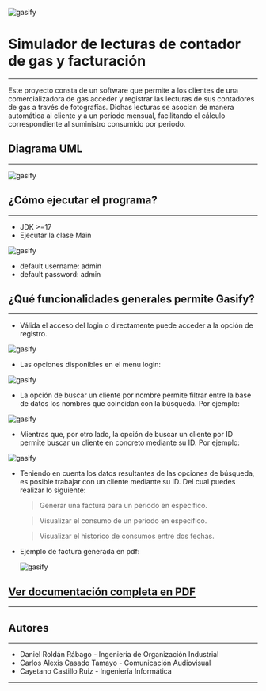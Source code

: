 ![gasify](https://i.ibb.co/mHYkvw1/aa-logo-gasify.png)
# Simulador de lecturas de contador de gas y facturación
___
Este proyecto consta de un software que permite a los clientes de una comercializadora de gas acceder y registrar las lecturas de sus contadores de gas a través de fotografías. Dichas lecturas se asocian de manera automática al cliente y a un periodo mensual, facilitando el cálculo correspondiente al suministro consumido por periodo.


## Diagrama UML
___

![gasify](https://i.ibb.co/y09JkmX/UMl.jpg)


## ¿Cómo ejecutar el programa?
___

- JDK >=17
- Ejecutar la clase Main

![gasify](https://i.ibb.co/Dw3DZnn/ejecutar.jpg)

- default username: admin
- default password: admin

## ¿Qué funcionalidades generales permite Gasify?
___

- Válida el acceso del login o directamente puede acceder a la opción de registro.

![gasify](https://i.ibb.co/DwCffXm/image.png)

- Las opciones disponibles en el menu login:

![gasify](https://i.ibb.co/ysW6YxJ/image.png)

- La opción de buscar un cliente por nombre permite filtrar entre la base de datos los nombres que coincidan con la búsqueda. Por ejemplo:

![gasify](https://i.ibb.co/Vjvy4B5/image.png)

- Mientras que, por otro lado, la opción de buscar un cliente por ID permite buscar un cliente en concreto mediante su ID. Por ejemplo:

![gasify](https://i.ibb.co/61ZGbpR/image.png)

- Teniendo en cuenta los datos resultantes de las opciones de búsqueda, es posible trabajar con un cliente mediante su ID. Del cual puedes realizar lo siguiente:

    > Generar una factura para un periodo en específico.

    > Visualizar el consumo de un periodo en específico.

    > Visualizar el historico de consumos entre dos fechas.

* Ejemplo de factura generada en pdf:


  ![gasify](https://i.ibb.co/tK7HY0g/factura.jpg)


## [Ver documentación completa en PDF](Documentación/Doc_GASIFY.pdf)
___


## Autores
___

- Daniel Roldán Rábago - Ingeniería de Organización Industrial
- Carlos Alexis Casado Tamayo - Comunicación Audiovisual
- Cayetano Castillo Ruiz - Ingeniería Informática

___